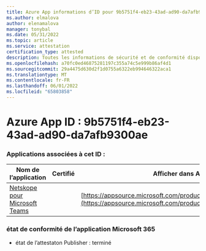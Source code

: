 ```yaml
---
title: Azure App informations d’ID pour 9b5751f4-eb23-43ad-ad90-da7afb9300ae
ms.author: elmalova
author: elenamalova
manager: tonybal
ms.date: 05/31/2022
ms.topic: article
ms.service: attestation
certification_type: attested
description: Toutes les informations de sécurité et de conformité disponibles pour 9b5751f4-eb23-43ad-ad90-da7afb9300ae.
ms.openlocfilehash: a70fc0ed46875281197c355a74c5e999b86af4d1
ms.sourcegitcommit: 29a4475d630d2f1d0755a6322eb994646322aca1
ms.translationtype: MT
ms.contentlocale: fr-FR
ms.lasthandoff: 06/01/2022
ms.locfileid: "65803858"
---
```

# <a name="azure-app-id-9b5751f4-eb23-43ad-ad90-da7afb9300ae"></a>Azure App ID : 9b5751f4-eb23-43ad-ad90-da7afb9300ae


### <a name="apps-associated-with-this-id"></a>Applications associées à cet ID :
| **Nom de l’application** | **Certifié** | **Afficher dans AppSource** |
|--------------|---------------|-----------------------|
| [Netskope pour Microsoft Teams](../forward/netskope.netskope_teams.md) |  | [https://appsource.microsoft.com/product/office/netskope.netskope_teams](https://appsource.microsoft.com/product/office/netskope.netskope_teams) |

### <a name="microsoft-365-app-compliance-status"></a>état de conformité de l’application Microsoft 365
- état de l’attestaton Publisher : terminé

